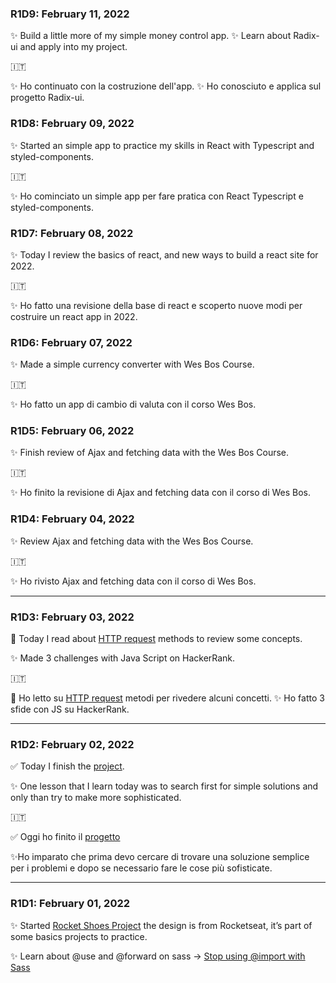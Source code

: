 ### R1D9: February 11, 2022

✨ Build a little more of my simple money control app.
✨ Learn about Radix-ui and apply into my project.

🇮🇹

✨ Ho continuato con la costruzione dell'app.
✨ Ho conosciuto e applica sul progetto Radix-ui.

### R1D8: February 09, 2022

✨ Started an simple app to practice my skills in React with Typescript and styled-components.

🇮🇹

✨ Ho cominciato un simple app per fare pratica con React Typescript e styled-components.

### R1D7: February 08, 2022

✨ Today I review the basics of react, and new ways to build a react site for 2022.

🇮🇹

✨ Ho fatto una revisione della base di react e scoperto nuove modi per costruire un react app in 2022.


### R1D6: February 07, 2022

✨ Made a simple currency converter with Wes Bos Course.

🇮🇹

✨ Ho fatto un app di cambio di valuta con il corso Wes Bos.


### R1D5: February 06, 2022

✨ Finish review of Ajax and fetching data with the Wes Bos Course.

🇮🇹

✨ Ho finito la revisione di Ajax and fetching data con il corso di Wes Bos.


### R1D4: February 04, 2022

✨ Review Ajax and fetching data with the Wes Bos Course.

🇮🇹

✨ Ho rivisto Ajax and fetching data con il corso di Wes Bos.


---
### R1D3: February 03, 2022

🚀 Today I read about [HTTP request](https://www.freecodecamp.org/news/http-request-methods-explained/) methods to review some concepts.

✨ Made 3 challenges with Java Script on HackerRank.


🇮🇹

🚀 Ho letto su [HTTP request](https://www.freecodecamp.org/news/http-request-methods-explained/) metodi per rivedere alcuni concetti.
✨ Ho fatto 3 sfide con JS su HackerRank.

---

### R1D2: February 02, 2022

✅ Today I finish the [project](https://github.com/filipesaretta/rocketshoes).

✨ One lesson that I learn today was to search first for simple solutions and only than try to make more sophisticated.

🇮🇹

✅  Oggi ho finito il [progetto](https://github.com/filipesaretta/rocketshoes)

✨Ho imparato che prima devo cercare di trovare una soluzione semplice per i problemi e dopo se necessario fare le cose più sofisticate.


---

### R1D1: February 01, 2022

✨  Started [Rocket Shoes Project](https://github.com/filipesaretta/rocketshoes) the design is from Rocketseat, it’s part of some basics projects to practice.

✨ Learn about @use and @forward on sass → [Stop using @import with Sass](https://www.youtube.com/watch?v=CR-a8upNjJ0)







